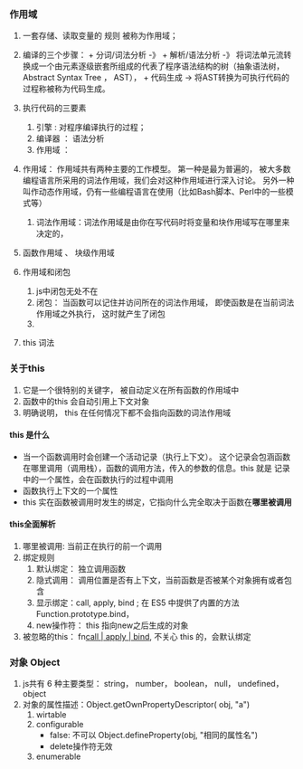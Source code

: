 ### 作用域
1. 一套存储、读取变量的 规则 被称为作用域；
2. 编译的三个步骤： 
		+ 分词/词法分析 -》 
		+ 解析/语法分析 -》 将词法单元流转换成一个由元素逐级嵌套所组成的代表了程序语法结构的树（抽象语法树， Abstract Syntax Tree ， AST），
		+ 代码生成 -> 将AST转换为可执行代码的过程称被称为代码生成。
3. 执行代码的三要素
	1. 引擎 : 对程序编译执行的过程；
	2. 编译器 ： 语法分析
	3. 作用域 ： 
4. 作用域： 作用域共有两种主要的工作模型。 第一种是最为普遍的， 被大多数编程语言所采用的词法作用域，我们会对这种作用域进行深入讨论。 另外一种叫作动态作用域，仍有一些编程语言在使用（比如Bash脚本、Perl中的一些模式等）
	1. 词法作用域：词法作用域是由你在写代码时将变量和块作用域写在哪里来决定的， 

4. 函数作用域 、 块级作用域 
5. 作用域和闭包
	1. js中闭包无处不在
	2. 闭包： 当函数可以记住并访问所在的词法作用域， 即使函数是在当前词法作用域之外执行， 这时就产生了闭包
	3. 

6. this 词法

### 关于this
1. 它是一个很特别的关键字， 被自动定义在所有函数的作用域中
2. 函数中的this 会自动引用上下文对象
3. 明确说明， this 在任何情况下都不会指向函数的词法作用域
#### this 是什么
+ 当一个函数调用时会创建一个活动记录（执行上下文）。 这个记录会包涵函数在哪里调用（调用栈），函数的调用方法，传入的参数的信息。this 就是 记录中的一个属性，会在函数执行的过程中调用
+ 函数执行上下文的一个属性
+ this 实在函数被调用时发生的绑定，它指向什么完全取决于函数在**哪里被调用**
#### this全面解析
1. 哪里被调用: 当前正在执行的前一个调用
2. 绑定规则
	1. 默认绑定： 独立调用函数
	2. 隐式调用： 调用位置是否有上下文，当前函数是否被某个对象拥有或者包含
	3. 显示绑定：call, apply, bind ; 在 ES5 中提供了内置的方法 Function.prototype.bind，
	4. new操作符： this 指向new之后生成的对象
3. 被忽略的this： fn[call | apply | bind](null), 不关心 this 的，会默认绑定

### 对象 Object
1. js共有 6 种主要类型： string， number， boolean， null， undefined， object
2. 对象的属性描述：Object.getOwnPropertyDescriptor( obj, "a")
	1. wirtable
	2. configurable 
		+ false: 不可以 Object.defineProperty(obj, "相同的属性名")
		+ delete操作符无效
	3. enumerable